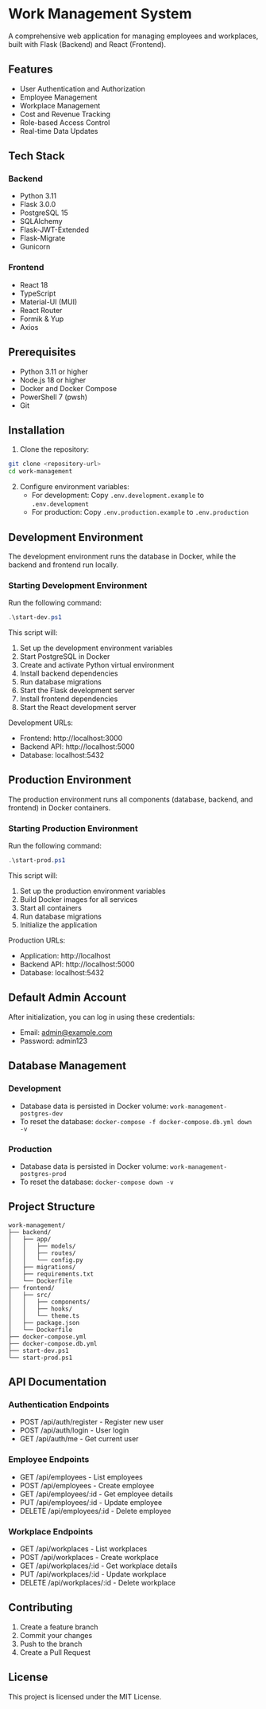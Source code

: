 # Work Management System

A comprehensive web application for managing employees and workplaces, built with Flask (Backend) and React (Frontend).

## Features

- User Authentication and Authorization
- Employee Management
- Workplace Management
- Cost and Revenue Tracking
- Role-based Access Control
- Real-time Data Updates

## Tech Stack

### Backend
- Python 3.11
- Flask 3.0.0
- PostgreSQL 15
- SQLAlchemy
- Flask-JWT-Extended
- Flask-Migrate
- Gunicorn

### Frontend
- React 18
- TypeScript
- Material-UI (MUI)
- React Router
- Formik & Yup
- Axios

## Prerequisites

- Python 3.11 or higher
- Node.js 18 or higher
- Docker and Docker Compose
- PowerShell 7 (pwsh)
- Git

## Installation

1. Clone the repository:
```bash
git clone <repository-url>
cd work-management
```

2. Configure environment variables:
   - For development: Copy `.env.development.example` to `.env.development`
   - For production: Copy `.env.production.example` to `.env.production`

## Development Environment

The development environment runs the database in Docker, while the backend and frontend run locally.

### Starting Development Environment

Run the following command:
```powershell
.\start-dev.ps1
```

This script will:
1. Set up the development environment variables
2. Start PostgreSQL in Docker
3. Create and activate Python virtual environment
4. Install backend dependencies
5. Run database migrations
6. Start the Flask development server
7. Install frontend dependencies
8. Start the React development server

Development URLs:
- Frontend: http://localhost:3000
- Backend API: http://localhost:5000
- Database: localhost:5432

## Production Environment

The production environment runs all components (database, backend, and frontend) in Docker containers.

### Starting Production Environment

Run the following command:
```powershell
.\start-prod.ps1
```

This script will:
1. Set up the production environment variables
2. Build Docker images for all services
3. Start all containers
4. Run database migrations
5. Initialize the application

Production URLs:
- Application: http://localhost
- Backend API: http://localhost:5000
- Database: localhost:5432

## Default Admin Account

After initialization, you can log in using these credentials:
- Email: admin@example.com
- Password: admin123

## Database Management

### Development
- Database data is persisted in Docker volume: `work-management-postgres-dev`
- To reset the database: `docker-compose -f docker-compose.db.yml down -v`

### Production
- Database data is persisted in Docker volume: `work-management-postgres-prod`
- To reset the database: `docker-compose down -v`

## Project Structure

```
work-management/
├── backend/
│   ├── app/
│   │   ├── models/
│   │   ├── routes/
│   │   └── config.py
│   ├── migrations/
│   ├── requirements.txt
│   └── Dockerfile
├── frontend/
│   ├── src/
│   │   ├── components/
│   │   ├── hooks/
│   │   └── theme.ts
│   ├── package.json
│   └── Dockerfile
├── docker-compose.yml
├── docker-compose.db.yml
├── start-dev.ps1
└── start-prod.ps1
```

## API Documentation

### Authentication Endpoints
- POST /api/auth/register - Register new user
- POST /api/auth/login - User login
- GET /api/auth/me - Get current user

### Employee Endpoints
- GET /api/employees - List employees
- POST /api/employees - Create employee
- GET /api/employees/:id - Get employee details
- PUT /api/employees/:id - Update employee
- DELETE /api/employees/:id - Delete employee

### Workplace Endpoints
- GET /api/workplaces - List workplaces
- POST /api/workplaces - Create workplace
- GET /api/workplaces/:id - Get workplace details
- PUT /api/workplaces/:id - Update workplace
- DELETE /api/workplaces/:id - Delete workplace

## Contributing

1. Create a feature branch
2. Commit your changes
3. Push to the branch
4. Create a Pull Request

## License

This project is licensed under the MIT License. 